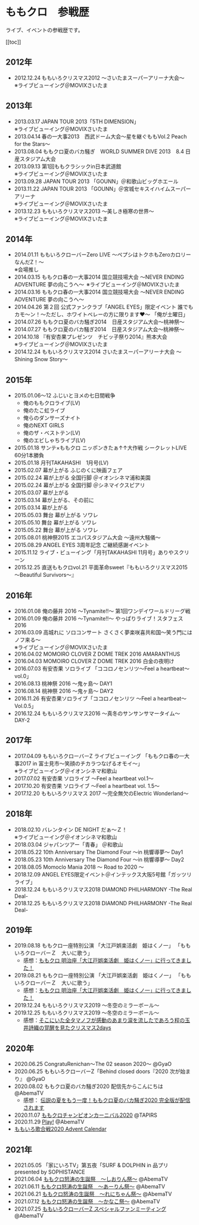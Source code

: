 # ももクロ　参戦歴

ライブ、イベントの参戦歴です。

[[toc]]

## 2012年

- 2012.12.24 ももいろクリスマス2012 ～さいたまスーパーアリーナ大会～  
※ライブビューイング＠MOVIXさいたま

## 2013年

- 2013.03.17 JAPAN TOUR 2013「5TH DIMENSION」  
※ライブビューイング＠MOVIXさいたま
- 2013.04.14 春の一大事2013　西武ドーム大会～星を継ぐももVol.2 Peach for the Stars～
- 2013.08.04 ももクロ夏のバカ騒ぎ　WORLD SUMMER DIVE 2013　8.4 日産スタジアム大会
- 2013.09.13 第1回ももクラシックin日本武道館  
※ライブビューイング＠MOVIXさいたま
- 2013.09.28 JAPAN TOUR 2013 「GOUNN」＠和歌山ビッグホエール
- 2013.11.22 JAPAN TOUR 2013 「GOUNN」＠宮城セキスイハイムスーパーアリーナ  
※ライブビューイング＠MOVIXさいたま
- 2013.12.23 ももいろクリスマス2013 ～美しき極寒の世界～  
※ライブビューイング＠MOVIXさいたま

## 2014年

- 2014.01.11 ももいろクローバーZero LIVE ～ペプシはトクホもZeroカロリーなんだZ！～  
※会場推し
- 2014.03.15 ももクロ春の一大事2014 国立競技場大会 ～NEVER ENDING ADVENTURE 夢の向こうへ～  
※ライブビューイング＠MOVIXさいたま
- 2014.03.16 ももクロ春の一大事2014 国立競技場大会 ～NEVER ENDING ADVENTURE 夢の向こうへ～  
- 2014.04.26 第２回 公式ファンクラブ「ANGEL EYES」限定イベント 誰でもカモ～ン！～ただし、ホワイトベレーの方に限ります♥～ 「俺が土曜日」
- 2014.07.26 ももクロ夏のバカ騒ぎ2014　日産スタジアム大会～桃神祭～
- 2014.07.27 ももクロ夏のバカ騒ぎ2014　日産スタジアム大会～桃神祭～
- 2014.10.18 『有安杏果プレゼンツ　チビッ子祭り2014』熊本大会  
※ライブビューイング＠MOVIXさいたま
- 2014.12.24 ももいろクリスマス2014 さいたまスーパーアリーナ大会 ～Shining Snow Story～

## 2015年

- 2015.01.06～12 ふじいとヨメの七日間戦争
  - 俺のももクロライブ(LV)
  - 俺のたこ虹ライブ
  - 俺らのダンサーズナイト
  - 俺のNEXT GIRLS
  - 俺のザ・ベストテン(LV)
  - 俺のエビしゃちライブ(LV)
- 2015.01.18 サンテ×ももクロ ニッポンきたぁ↑↑大作戦 シークレットLIVE 60分1本勝負
- 2015.01.18 月刊TAKAHASHI　1月号(LV)
- 2015.02.07 幕が上がる ふじのくに映画フェア
- 2015.02.24 幕が上がる 全国行脚 ＠イオンシネマ浦和美園
- 2015.02.24 幕が上がる 全国行脚 ＠シネマイクスピアリ
- 2015.03.07 幕が上がる
- 2015.03.14 幕が上がる、その前に
- 2015.03.14 幕が上がる
- 2015.05.03 舞台 幕が上がる ソワレ
- 2015.05.10 舞台 幕が上がる ソワレ
- 2015.05.22 舞台 幕が上がる ソワレ
- 2015.08.01 桃神祭2015 エコパスタジアム大会 ～遠州大騒儀～
- 2015.08.29 ANGEL EYES 3周年記念 ご継続感謝イベント
- 2015.11.12 ライブ・ビューイング「月刊TAKAHASHI 11月号」ありやスクリーン
- 2015.12.25 直送ももクロvol.21 平面革命sweet『ももいろクリスマス2015 ～Beautiful Survivors～』

## 2016年

- 2016.01.08 俺の藤井 2016 〜Tynamite!!〜 第1回ワンデイワールドリーグ戦  
- 2016.01.09 俺の藤井 2016 〜Tynamite!!〜 やっぱりライブ！スタフェス2016  
- 2016.03.09 高城れに ソロコンサート さくさく夢楽咲喜共和国〜笑う門にはノフ来る〜  
※ライブビューイング＠MOVIXさいたま
- 2016.04.02 MOMOIRO CLOVER Z DOME TREK 2016 AMARANTHUS
- 2016.04.03 MOMOIRO CLOVER Z DOME TREK 2016 白金の夜明け
- 2016.07.03 有安杏果 ソロライブ 「ココロノセンリツ〜Feel a heartbeat〜 vol.0」
- 2016.08.13 桃神祭 2016 〜鬼ヶ島〜 DAY1
- 2016.08.14 桃神祭 2016 〜鬼ヶ島〜 DAY2
- 2016.11.26 有安杏果ソロライブ「ココロノセンリツ ～Feel a heartbeat～ Vol.0.5」
- 2016.12.24 ももいろクリスマス2016 〜真冬のサンサンサマータイム〜 DAY-2

## 2017年

- 2017.04.09 ももいろクローバーZ ライブビューイング 「ももクロ春の一大事2017 in 富士見市～笑顔のチカラつなげるオモイ〜」  
※ライブビューイング＠イオンシネマ和歌山
- 2017.07.02 有安杏果 ソロライブ 〜Feel a heartbeat vol.1〜
- 2017.10.20 有安杏果 ソロライブ 〜Feel a  heartbeat vol. 1.5〜
- 2017.12.20 ももいろクリスマス 2017 〜完全無欠のElectric Wonderland〜

## 2018年

- 2018.02.10 バレンタイン DE NIGHT だぁ～Ｚ！  
※ライブビューイング＠イオンシネマ和歌山
- 2018.03.04 ジャパンツアー「青春」 ＠和歌山
- 2018.05.22 10th Anniversary The Diamond Four 〜in 桃響導夢〜 Day1
- 2018.05.23 10th Anniversary The Diamond Four 〜in 桃響導夢〜 Day2
- 2018.08.05 Momoclo Mania 2018 〜 Road to 2020 〜
- 2018.12.09 ANGEL EYES限定イベント＠インテックス大阪5号館「ガッツリライブ」
- 2018.12.24 ももいろクリスマス2018 DIAMOND PHILHARMONY -The Real Deal-
- 2018.12.25 ももいろクリスマス2018 DIAMOND PHILHARMONY -The Real Deal-

## 2019年

- 2019.08.18 ももクロ一座特別公演 「大江戸娯楽活劇　姫はくノ一」 「ももいろクローバーＺ　大いに歌う」
  - 感想：[ももクロ 明治座「大江戸娯楽活劇　姫はくノ一」に行ってきました！](https://written-by-me.hatenadiary.jp/entry/momoclo-meijiza-2019)
- 2019.08.21 ももクロ一座特別公演 「大江戸娯楽活劇　姫はくノ一」 「ももいろクローバーＺ　大いに歌う」
  - 感想：[ももクロ 明治座「大江戸娯楽活劇　姫はくノ一」に行ってきました！](https://written-by-me.hatenadiary.jp/entry/momoclo-meijiza-2019)
- 2019.12.24 ももいろクリスマス2019 〜冬空のミラーボール〜
- 2019.12.25 ももいろクリスマス2019 〜冬空のミラーボール〜
  - 感想：[そこにいた全タマノフが感動のあまり涙を流したであろう程の玉井詩織の覚醒を見たクリスマス2days](https://written-by-me.hatenadiary.jp/entry/momoiro-xmas-2019-in-ssa)

## 2020年

- 2020.06.25 CongratuRenichan〜The 02 season 2020〜 @GyaO
- 2020.06.25 ももいろクローバーZ「Behind closed doors『2020 次が始まり』 @GyaO
- 2020.08.02 ももクロ夏のバカ騒ぎ2020 配信先からこんにちは @AbemaTV
  - 感想： [伝説の夏をもう一度！ももクロ夏のバカ騒ぎ2020 完全版が配信されます](https://written-by-me.hatenadiary.jp/entry/momoclo-summer-concert-2020-returns)
- 2020.11.07 [ももクロチャンピオンカーニバル2020](https://www.momoclo.net/pub/pc/information/?id=5922) @TAPIRS
- 2020.11.29 [Play!](https://www.momoclo.net/play/) @AbemaTV
- [ももいろ歌合戦2020 Advent Calendar](https://adventar.org/calendars/6036)

## 2021年

- 2021.05.05 「家にいろTV」第五夜「SURF & DOLPHIN in 品プリ presented by SOPHISTANCE
- 2021.06.04 [ももクロ怒涛の生誕祭　～しおりん祭～](https://www.momoclo.net/pub/pc/information/?id=6305) @AbemaTV
- 2021.06.11 [ももクロ怒涛の生誕祭　～あーりん祭～](https://www.momoclo.net/pub/pc/information/?id=6305) @AbemaTV
- 2021.06.21 [ももクロ怒涛の生誕祭　～れにちゃん祭～](https://www.momoclo.net/pub/pc/information/?id=6305) @AbemaTV
- 2021.07.12 [ももクロ怒涛の生誕祭　～かなこ祭～](https://www.momoclo.net/pub/pc/information/?id=6305) @AbemaTV
- 2021.07.25 [ももいろクローバーZ スペシャルファンミーティング](https://www.momoclo.net/pub/pc/information/?id=6305) @AbemaTV
